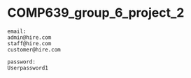 # COMP639_group_6_project_2

    email:
    admin@hire.com
    staff@hire.com
    customer@hire.com
    
    password:
    Userpassword1